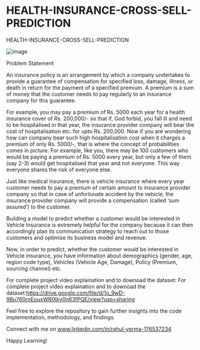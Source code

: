 # HEALTH-INSURANCE-CROSS-SELL-PREDICTION 

HEALTH-INSURANCE-CROSS-SELL-PREDICTION

![image](https://github.com/Rahul-2045/HEALTH-INSURANCE-CROSS-SELL-PREDICTION/assets/116415973/f2b4318a-ccd1-4ca4-806a-4b0b42b61a84)



Problem Statement

An insurance policy is an arrangement by which a company undertakes to provide a guarantee of compensation for specified loss, damage, illness, or death in return for the payment of a specified premium. A premium is a sum of money that the customer needs to pay regularly to an insurance company for this guarantee.

For example, you may pay a premium of Rs. 5000 each year for a health insurance cover of Rs. 200,000/- so that if, God forbid, you fall ill and need to be hospitalised in that year, the insurance provider company will bear the cost of hospitalisation etc. for upto Rs. 200,000. Now if you are wondering how can company bear such high hospitalisation cost when it charges a premium of only Rs. 5000/-, that is where the concept of probabilities comes in picture. For example, like you, there may be 100 customers who would be paying a premium of Rs. 5000 every year, but only a few of them (say 2-3) would get hospitalised that year and not everyone. This way everyone shares the risk of everyone else.

Just like medical insurance, there is vehicle insurance where every year customer needs to pay a premium of certain amount to insurance provider company so that in case of unfortunate accident by the vehicle, the insurance provider company will provide a compensation (called ‘sum assured’) to the customer.

Building a model to predict whether a customer would be interested in Vehicle Insurance is extremely helpful for the company because it can then accordingly plan its communication strategy to reach out to those customers and optimise its business model and revenue.

Now, in order to predict, whether the customer would be interested in Vehicle insurance, you have information about demographics (gender, age, region code type), Vehicles (Vehicle Age, Damage), Policy (Premium, sourcing channel) etc.

For complete project video explaination and to downoad the dataset: For complete project video explaination and to downoad the dataset:https://drive.google.com/file/d/1o_9wD-9Bu760rnEouxWRlXky0n63fPQE/view?usp=sharing

Feel free to explore the repository to gain further insights into the code implementation, methodology, and findings.

Connect with me on www.linkedin.com/in/rahul-verma-176537234

Happy Learning!
